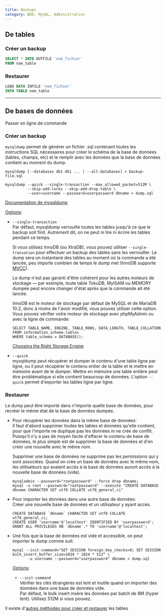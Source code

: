 ```yaml
---
title: Backups
category: BDD, MySQL, Administration
---
```


## De tables

### Créer un backup

``` sql
SELECT * INTO OUTFILE 'nom_fichier'
FROM nom_table
```

### Restaurer

``` sql
LOAD DATA INFILE 'nom_fichier'
INTO TABLE nom_table
```

---

## De bases de données

Passer en ligne de commande

### Créer un backup

`mysqldump` permet de générer un fichier .sql contenant toutes les instructions SQL nécessaires pour créer le schéma de la base de données (tables, champs, etc) et le remplir avec les données que la base de données contient au moment du dump.

``` shell
mysqldump [--databases db1 db1 ... | --all-databases] > backup-file.sql
```

```
mysqldump --quick --single-transaction --max_allowed_packet=512M \
          --skip-add-locks --skip-add-drop-table \
          --user=username --password=userpassword dbname > dump.sql
```

[Documentation de mysqldump](https://dev.mysql.com/doc/refman/8.0/en/mysqldump.html)

<ins>Options</ins>:

* `--single-transaction`  
  Par défaut, mysqldump verrouille toutes les tables jusqu'à ce que le backup soit finit. Autrement dit, on ne peut ni lire ni écrire les tables pendant ce temps.

  Si vous utilisez InnoDB (ou XtraDB), vous pouvez utiliser `--single-transation` pour effectuer un backup des tables sans les verrouiller. Le dump sera un instantané des tables au moment où la commande a été lancée, peu importe combien de temps le dump met (InnoDB supporte [MVCC](https://dev.mysql.com/doc/refman/5.7/en/innodb-multi-versioning.html)).

  Le dump n'est pas garanti d'être cohérent pour les autres moteurs de stockage — par exemple, toute table TokuDB, MyISAM ou MEMORY dumpée peut encore changer d'état après que la commande ait été lancée.

  InnoDB est le moteur de stockage par défaut de MySQL et de MariaDB 10.2, donc à moins de l'avoir modifié, vous pouvez utiliser cette option. Vous pouvez vérifier votre moteur de stockage avec phpMyAdmin ou avec la ligne de commande:

  ```
  SELECT TABLE_NAME, ENGINE, TABLE_ROWS, DATA_LENGTH, TABLE_COLLATION
  FROM information_schema.tables
  WHERE table_schema = DATABASE();
  ```

  [Choosing the Right Storage Engine](https://mariadb.com/kb/en/library/choosing-the-right-storage-engine/)

* `--quick`  
  mysqldump peut récupérer et dumper le contenu d'une table ligne par ligne, ou il peut récupérer le contenu entier de la table et le mettre en mémoire avant de le dumper.
  Mettre en mémoire une table entière peut être problématique si elle contient beaucoup de données. L'option `--quick` permet d'exporter les tables ligne par ligne.

### Restaurer

Le dump peut être importé dans n'importe quelle base de données, pour recréer le même état de la base de données dumpée.

* Pour récupérer les données dans la même base de données:  
  Il faut d'abord supprimer toutes les tables et données qu'elle contient, pour que l'importe ne duplique pas les données ni ne crée de conflit. Puisqu'il n'y a pas de moyen facile d'effacer le contenu de base de données, le plus simple est de supprimer la base de données et d'en créer une nouvelle avec le même nom.

  Supprimer une base de données ne supprime pas les permissions qui y sont associées. Quand on crée un base de données avec le même nom, les utilisateurs qui avaient accès à la base de données auront accès à la nouvelle base de données (vide).

  ```
  mysqladmin --password="rootpassword" --force drop dbname;
  mysql -u root --password="rootpassword" --execute "CREATE DATABASE dbname CHARACTER SET utf8 COLLATE utf8_general_ci"
  ```

* Pour importer les données dans une autre base de données:  
  Créer une nouvelle base de données et un utilisateur y ayant accès.

  ```
  CREATE DATABASE `dbname` CHARACTER SET utf8 COLLATE utf8_general_ci;
  CREATE USER 'username'@'localhost' IDENTIFIED BY 'userpassword';
  GRANT ALL PRIVILEGES ON `dbname`.* TO 'username'@'localhost';
  ```

* Une fois que la base de données est vide et accessible, on peut importer le dump comme suit:

  ```
  mysql --init-command="SET SESSION foreign_key_checks=0; SET SESSION bulk_insert_buffer_size=1024 * 1024 * 512" \
         -u username --password="userpassword" dbname < dump.sql
  ```

  <ins>Options</ins>:

  * `--init-command`  
    Vérifier les clés étrangères est lent et inutile quand on importer des données dans une base de données vide.  
    Par défaut, le bulk insert insère les données par batch de 8M (hyper lent). Utilisez 512M si vous pouvez.

Il existe d'[autres méthodes pour créer et restaurer](https://dev.mysql.com/doc/refman/5.7/en/backup-methods.html) les tables
